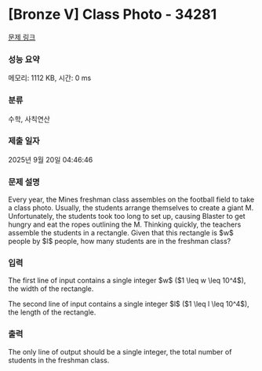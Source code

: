 # [Bronze V] Class Photo - 34281 

[문제 링크](https://www.acmicpc.net/problem/34281) 

### 성능 요약

메모리: 1112 KB, 시간: 0 ms

### 분류

수학, 사칙연산

### 제출 일자

2025년 9월 20일 04:46:46

### 문제 설명

<p>Every year, the Mines freshman class assembles on the football field to take a class photo. Usually, the students arrange themselves to create a giant M. Unfortunately, the students took too long to set up, causing Blaster to get hungry and eat the ropes outlining the M. Thinking quickly, the teachers assemble the students in a rectangle. Given that this rectangle is $w$ people by $l$ people, how many students are in the freshman class?</p>

### 입력 

 <p>The first line of input contains a single integer $w$ ($1 \leq w \leq 10^4$), the width of the rectangle.</p>

<p>The second line of input contains a single integer $l$ ($1 \leq l \leq 10^4$), the length of the rectangle. </p>

### 출력 

 <p>The only line of output should be a single integer, the total number of students in the freshman class.</p>

